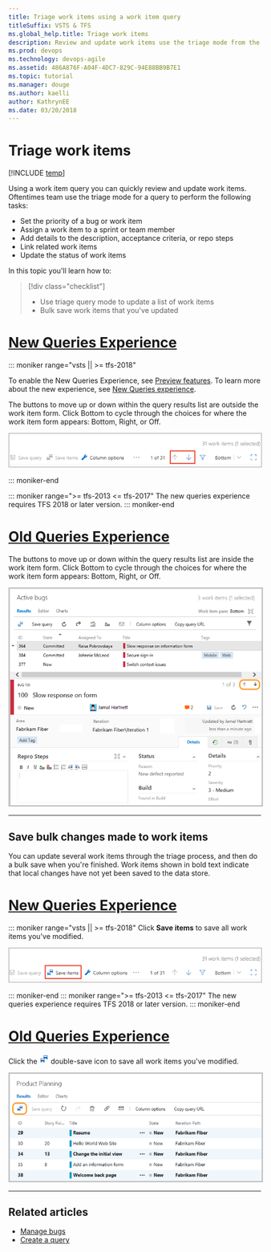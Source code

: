 ```yaml
---
title: Triage work items using a work item query 
titleSuffix: VSTS & TFS  
ms.global_help.title: Triage work items
description: Review and update work items use the triage mode from the query results view in Visual Studio Team Services & Team Foundation Server
ms.prod: devops
ms.technology: devops-agile
ms.assetid: 486A876F-A04F-4DC7-829C-94E88BB9B7E1 
ms.topic: tutorial
ms.manager: douge
ms.author: kaelli
author: KathrynEE
ms.date: 03/20/2018
---
```



# Triage work items  

[!INCLUDE [temp](../_shared/version-vsts-tfs-all-versions.md)]

Using a work item query you can quickly review and update work items. Oftentimes team use the triage mode for a query to perform the following tasks: 
- Set the priority of a bug or work item 
- Assign a work item to a sprint or team member 
- Add details to the description, acceptance criteria, or repo steps 
- Link related work items 
- Update the status of work items 

In this topic you'll learn how to:

>[!div class="checklist"]      
> * Use triage query mode to update a list of work items   
> * Bulk save work items that you've updated  


# [New Queries Experience](#tab/new-query-exp)

::: moniker range="vsts || >= tfs-2018"

To enable the New Queries Experience, see [Preview features](../../project/navigation/preview-features.md). To learn more about the new experience, see [New Queries experience](queries-preview.md).  

The buttons to move up or down within the query results list are outside the work item form. Click Bottom to cycle through the choices for where the work item form appears: Bottom, Right, or Off. 

<img src="_img/triage-queries/triage-buttons-new-exp.png" alt="Web portal, choose Work hub, Queries" style="border: 1px solid #C3C3C3;" /> 


::: moniker-end

::: moniker range=">= tfs-2013 <= tfs-2017"
The new queries experience requires TFS 2018 or later version. 
::: moniker-end


# [Old Queries Experience](#tab/old-query-exp)

The buttons to move up or down within the query results list are inside the work item form. Click Bottom to cycle through the choices for where the work item form appears: Bottom, Right, or Off.

<img src="_img/triage-queries/scrum-active-bug-triage-mode-co.png" alt="Triage query results" style="border: 2px solid #C3C3C3;" />


---

 
## Save bulk changes made to work items 

You can update several work items through the triage process, and then do a bulk save when you're finished. Work items shown in bold text indicate that local changes have not yet been saved to the data store.   

# [New Queries Experience](#tab/new-query-exp)

::: moniker range="vsts || >= tfs-2018"
Click **Save items** to save all work items you've modified. 

<img src="_img/triage-queries/save-work-items-new-exp.png" alt="Choose Save work items to save all modified work items" style="border: 1px solid #C3C3C3;" /> 

::: moniker-end
::: moniker range=">= tfs-2013 <= tfs-2017"
The new queries experience requires TFS 2018 or later version. 
::: moniker-end


# [Old Queries Experience](#tab/old-query-exp)

Click the ![double-save-icon](../_img/icons/icon-double-save.png) double-save icon to save all work items you've modified.

<img src="../backlogs/_img/bulk-modify-save-ts.png" alt="VSTS and TFS 2017, Query results page, save bulk modified items" style="border: 2px solid #C3C3C3;" />

---


## Related articles

- [Manage bugs](../backlogs/manage-bugs.md) 
- [Create a query](using-queries.md) 
